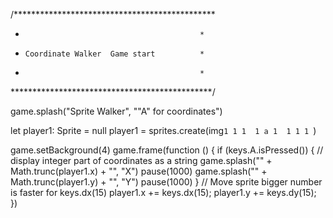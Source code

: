 /**********************************************
 *                                            *
 *     Coordinate Walker  Game start          *
 *                                            *
 **********************************************/

game.splash("Sprite Walker", "\"A\" for coordinates")

let player1: Sprite = null
player1 = sprites.create(img`
1 1 1 
1 a 1 
1 1 1 
`)

game.setBackground(4)
game.frame(function () {
    if (keys.A.isPressed()) {
        // display integer part of coordinates as a string
        game.splash("" + Math.trunc(player1.x) + "", "X")
        pause(1000)
        game.splash("" + Math.trunc(player1.y) + "", "Y")
        pause(1000)
    }
    // Move sprite bigger number is faster for keys.dx(15)
    player1.x += keys.dx(15);
    player1.y += keys.dy(15);
})
